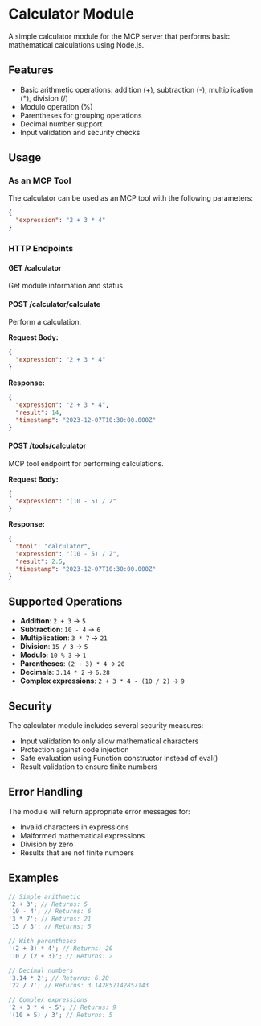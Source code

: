 # Calculator Module

A simple calculator module for the MCP server that performs basic mathematical calculations using Node.js.

## Features

- Basic arithmetic operations: addition (+), subtraction (-), multiplication (\*), division (/)
- Modulo operation (%)
- Parentheses for grouping operations
- Decimal number support
- Input validation and security checks

## Usage

### As an MCP Tool

The calculator can be used as an MCP tool with the following parameters:

```json
{
  "expression": "2 + 3 * 4"
}
```

### HTTP Endpoints

#### GET /calculator

Get module information and status.

#### POST /calculator/calculate

Perform a calculation.

**Request Body:**

```json
{
  "expression": "2 + 3 * 4"
}
```

**Response:**

```json
{
  "expression": "2 + 3 * 4",
  "result": 14,
  "timestamp": "2023-12-07T10:30:00.000Z"
}
```

#### POST /tools/calculator

MCP tool endpoint for performing calculations.

**Request Body:**

```json
{
  "expression": "(10 - 5) / 2"
}
```

**Response:**

```json
{
  "tool": "calculator",
  "expression": "(10 - 5) / 2",
  "result": 2.5,
  "timestamp": "2023-12-07T10:30:00.000Z"
}
```

## Supported Operations

- **Addition**: `2 + 3` → `5`
- **Subtraction**: `10 - 4` → `6`
- **Multiplication**: `3 * 7` → `21`
- **Division**: `15 / 3` → `5`
- **Modulo**: `10 % 3` → `1`
- **Parentheses**: `(2 + 3) * 4` → `20`
- **Decimals**: `3.14 * 2` → `6.28`
- **Complex expressions**: `2 + 3 * 4 - (10 / 2)` → `9`

## Security

The calculator module includes several security measures:

- Input validation to only allow mathematical characters
- Protection against code injection
- Safe evaluation using Function constructor instead of eval()
- Result validation to ensure finite numbers

## Error Handling

The module will return appropriate error messages for:

- Invalid characters in expressions
- Malformed mathematical expressions
- Division by zero
- Results that are not finite numbers

## Examples

```javascript
// Simple arithmetic
'2 + 3'; // Returns: 5
'10 - 4'; // Returns: 6
'3 * 7'; // Returns: 21
'15 / 3'; // Returns: 5

// With parentheses
'(2 + 3) * 4'; // Returns: 20
'10 / (2 + 3)'; // Returns: 2

// Decimal numbers
'3.14 * 2'; // Returns: 6.28
'22 / 7'; // Returns: 3.142857142857143

// Complex expressions
'2 + 3 * 4 - 5'; // Returns: 9
'(10 + 5) / 3'; // Returns: 5
```
